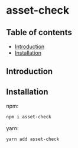 # asset-check

## Table of contents

- [Introduction](#introduction)
- [Installation](#installation)

## Introduction

## Installation

npm:

```sh
npm i asset-check
```

yarn:

```sh
yarn add asset-check
```
